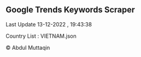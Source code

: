 

## Google Trends Keywords Scraper 
 
Last Update 13-12-2022 , 19:43:38

Country List :
VIETNAM.json



© Abdul Muttaqin 
